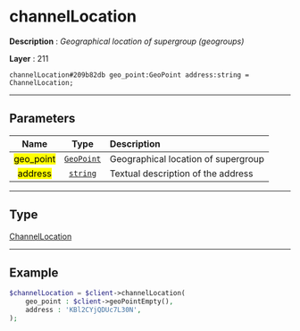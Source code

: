 # channelLocation

**Description** : *Geographical location of supergroup (geogroups)*

**Layer** : 211

```tl
channelLocation#209b82db geo_point:GeoPoint address:string = ChannelLocation;
```

---

## Parameters

| Name | Type | Description |
| :---: | :---: | :--- |
| <mark>geo_point</mark> | [`GeoPoint`](type/GeoPoint) | Geographical location of supergroup |
| <mark>address</mark> | [`string`](type/string) | Textual description of the address |

---

## Type

[ChannelLocation](type/ChannelLocation)

---

## Example

```php
$channelLocation = $client->channelLocation(
	geo_point : $client->geoPointEmpty(),
	address : 'KBl2CYjQDUc7L30N',
);
```